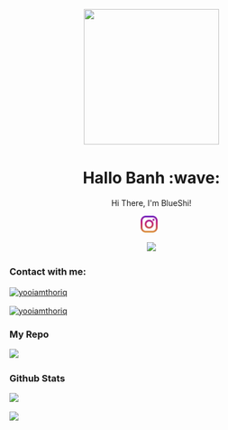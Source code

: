 <p align="center">
<img src="https://avatars.githubusercontent.com/BlueShiYT" width="240" height="240"/>
</p>
<h1 align='center'>Hallo Banh :wave:</h1>
<p align='center'>Hi There, I'm BlueShi!</p>
<p align='center'>
<a href="https://instagram.com/TheBlueShi"><img height="30" src="https://github.com/ArugaZ/ArugaZ/blob/main/images/instagram.svg?raw=true"></a>&nbsp;&nbsp;
</p>
 
 
 <p align="center">
 <img src="https://komarev.com/ghpvc/?username=TheBlueShiYT&color=blue&label=Profile Views" />
 </p>

<h3 align="left">Contact with me:</h3>
<p align="left"><a href="https://instagram.com/TheBlueShi" target="blank"><img align="center" src="https://cdn.jsdelivr.net/npm/simple-icons@3.0.1/icons/instagram.svg" alt="yooiamthoriq" height="30" width="40" /></a>
<p align="left"><a href="https://Wa.me/6285695601294" target="blank"><img align="center" src="https://cdn.jsdelivr.net/npm/simple-icons@3.0.1/icons/whatsapp.svg" alt="yooiamthoriq" height="30" width="40" /></a>
</p>

<h3 align="left">My Repo</h3>
<p align="left">
  <a href="https://github.com/BlueShiYT/MitsuShiba"><img src="https://github-readme-stats.vercel.app/api/pin/?username=BlueShiYT&repo=MitsuShiba&bg_color=30,e96443,904e95&title_color=fff&text_color=fff&icon_color=fff&hide_border=true&show_icons=true&show_owner=true&disable_animations=false" /></a>
</p>

<h3 align="left">Github Stats</h3>
<p align="left">
<img src="https://github-readme-stats.vercel.app/api?username=BlueShiYT&bg_color=30,e96443,904e95&title_color=fff&text_color=fff&count_private=true&include_all_commits=true&icon_color=fff&hide_border=false&show_icons=falze" /></a>
</p> 

<p align="left">
  <a href="https://github.com/BlueShiYT"><img src="https://github-readme-stats.vercel.app/api/top-langs?username=BlueShiYT&bg_color=30,e96443,904e95&title_color=fff&text_color=fff&hide_border=true&hide_title=false&show_icons=true&layout=compact&langs_count=10" /></a>
</p>
